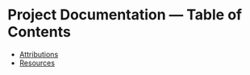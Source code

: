# Project Documentation — Table of Contents

- [Attributions](./Attributions.md)
- [Resources](Resources.md)

